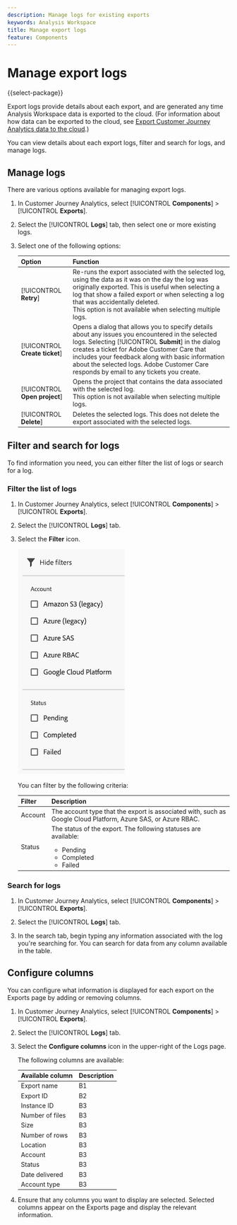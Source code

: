 ```yaml
---
description: Manage logs for existing exports
keywords: Analysis Workspace
title: Manage export logs
feature: Components
---
```

# Manage export logs

{{select-package}}

Export logs provide details about each export, and are generated any time Analysis Workspace data is exported to the cloud. (For information about how data can be exported to the cloud, see [Export Customer Journey Analytics data to the cloud](/help/analysis-workspace/export/export-cloud.md).) 

You can view details about each export logs, filter and search for logs, and manage logs.

## Manage logs

There are various options available for managing export logs.

1. In Customer Journey Analytics, select [!UICONTROL **Components**] > [!UICONTROL **Exports**].

1. Select the [!UICONTROL **Logs**] tab, then select one or more existing logs.

   <!-- add screenshot? -->

1. Select one of the following options:

   |Option | Function | 
   |---------|----------|
   | [!UICONTROL **Retry**] | Re-runs the export associated with the selected log, using the data as it was on the day the log was originally exported. This is useful when selecting a log that show a failed export or when selecting a log that was accidentally deleted. </br>This option is not available when selecting multiple logs. | 
   | [!UICONTROL **Create ticket**] | Opens a dialog that allows you to specify details about any issues you encountered in the selected logs. Selecting [!UICONTROL **Submit**] in the dialog creates a ticket for Adobe Customer Care that includes your feedback along with basic information about the selected logs. Adobe Customer Care responds by email to any tickets you create. | 
   | [!UICONTROL **Open project**] | Opens the project that contains the data associated with the selected log. </br>This option is not available when selecting multiple logs. | 
   | [!UICONTROL **Delete**] | Deletes the selected logs. This does not delete the export associated with the selected logs. | 

## Filter and search for logs

To find information you need, you can either filter the list of logs or search for a log.

### Filter the list of logs

1. In Customer Journey Analytics, select [!UICONTROL **Components**] > [!UICONTROL **Exports**].

1. Select the [!UICONTROL **Logs**] tab.

1. Select the **Filter** icon.

   ![Filter information](assets/export-log-filters.png)

   You can filter by the following criteria:

   |Filter | Description |
   |---------|----------|
   | Account | The account type that the export is associated with, such as Google Cloud Platform, Azure SAS, or Azure RBAC. | 
   | Status | The status of the export. The following statuses are available: <ul><li>Pending</li><li>Completed</li><li>Failed</li></ul> | 

### Search for logs

1. In Customer Journey Analytics, select [!UICONTROL **Components**] > [!UICONTROL **Exports**].

1. Select the [!UICONTROL **Logs**] tab.

1. In the search tab, begin typing any information associated with the log you're searching for. You can search for data from any column available in the table. 

## Configure columns

You can configure what information is displayed for each export on the Exports page by adding or removing columns.

1. In Customer Journey Analytics, select [!UICONTROL **Components**] > [!UICONTROL **Exports**].

1. Select the [!UICONTROL **Logs**] tab.

1. Select the **Configure columns** icon in the upper-right of the Logs page.

   <!-- add screenshot -->

   The following columns are available:

   |Available column | Description |
   |---------|----------|
   | Export name | B1 | 
   | Export ID | B2 | 
   | Instance ID | B3 |
   | Number of files | B3 |
   | Size | B3 |
   | Number of rows | B3 |
   | Location | B3 |
   | Account | B3 |
   | Status | B3 |
   | Date delivered | B3 |
   | Account type | B3 |

1. Ensure that any columns you want to display are selected. Selected columns appear on the Exports page and display the relevant information.